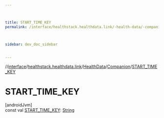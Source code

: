 ```yaml
---



title: START_TIME_KEY
permalink: /interface/healthstack.healthdata.link/-health-data/-companion/-s-t-a-r-t_-t-i-m-e_-k-e-y.html



sidebar: dev_doc_sidebar


---
```




//[interface](/hl_interface.html)/[healthstack.healthdata.link](../../index.html)/[HealthData](../index.html)/[Companion](index.html)/[START_TIME_KEY](-s-t-a-r-t_-t-i-m-e_-k-e-y.html)



# START_TIME_KEY



[androidJvm]\
const val [START_TIME_KEY](-s-t-a-r-t_-t-i-m-e_-k-e-y.html): [String](https://kotlinlang.org/api/latest/jvm/stdlib/kotlin/-string/index.html)






